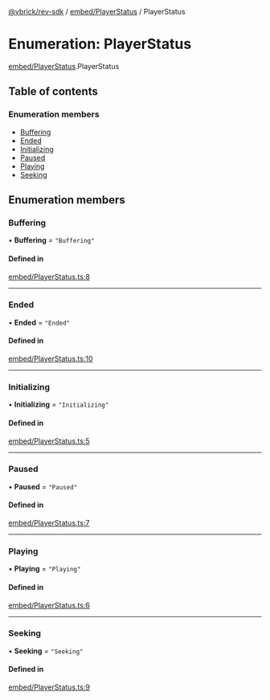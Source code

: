 [@vbrick/rev-sdk](../README.md) / [embed/PlayerStatus](../modules/embed_PlayerStatus.md) / PlayerStatus

# Enumeration: PlayerStatus

[embed/PlayerStatus](../modules/embed_PlayerStatus.md).PlayerStatus

## Table of contents

### Enumeration members

- [Buffering](embed_PlayerStatus.PlayerStatus.md#buffering)
- [Ended](embed_PlayerStatus.PlayerStatus.md#ended)
- [Initializing](embed_PlayerStatus.PlayerStatus.md#initializing)
- [Paused](embed_PlayerStatus.PlayerStatus.md#paused)
- [Playing](embed_PlayerStatus.PlayerStatus.md#playing)
- [Seeking](embed_PlayerStatus.PlayerStatus.md#seeking)

## Enumeration members

### Buffering

• **Buffering** = `"Buffering"`

#### Defined in

[embed/PlayerStatus.ts:8](https://github.com/vbrick/rev-sdk-js/blob/fe11467/src/embed/PlayerStatus.ts#L8)

___

### Ended

• **Ended** = `"Ended"`

#### Defined in

[embed/PlayerStatus.ts:10](https://github.com/vbrick/rev-sdk-js/blob/fe11467/src/embed/PlayerStatus.ts#L10)

___

### Initializing

• **Initializing** = `"Initializing"`

#### Defined in

[embed/PlayerStatus.ts:5](https://github.com/vbrick/rev-sdk-js/blob/fe11467/src/embed/PlayerStatus.ts#L5)

___

### Paused

• **Paused** = `"Paused"`

#### Defined in

[embed/PlayerStatus.ts:7](https://github.com/vbrick/rev-sdk-js/blob/fe11467/src/embed/PlayerStatus.ts#L7)

___

### Playing

• **Playing** = `"Playing"`

#### Defined in

[embed/PlayerStatus.ts:6](https://github.com/vbrick/rev-sdk-js/blob/fe11467/src/embed/PlayerStatus.ts#L6)

___

### Seeking

• **Seeking** = `"Seeking"`

#### Defined in

[embed/PlayerStatus.ts:9](https://github.com/vbrick/rev-sdk-js/blob/fe11467/src/embed/PlayerStatus.ts#L9)
